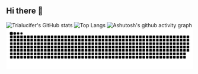 ## Hi there 👋

<!--
**Trialucifer/Trialucifer** is a ✨ _special_ ✨ repository because its `README.md` (this file) appears on your GitHub profile.

Here are some ideas to get you started:

- 🔭 I’m currently working on ...
- 🌱 I’m currently learning ...
- 👯 I’m looking to collaborate on ...
- 🤔 I’m looking for help with ...
- 💬 Ask me about ...
- 📫 How to reach me: ...
- 😄 Pronouns: ...
- ⚡ Fun fact: ...
-->
![Trialucifer's GitHub stats](https://github-readme-stats.vercel.app/api?username=Trialucifer&show_icons=true&theme=radical)
![Top Langs](https://github-readme-stats.vercel.app/api/top-langs/?username=Trialucifer&layout=compact&custom_title=😊%20Used%20Languages&langs_count=8&theme=radical)
![Ashutosh's github activity graph](https://github-readme-activity-graph.vercel.app/graph?username=Trialucifer&area=true&hide_border=true&theme=dracula)
<picture>
  <source media="(prefers-color-scheme: dark)" srcset="https://raw.githubusercontent.com/Trialucifer/Trialucifer/output/github-contribution-grid-snake-dark.svg">
  <source media="(prefers-color-scheme: light)" srcset="https://raw.githubusercontent.com/Trialucifer/Trialucifer/output/github-contribution-grid-snake.svg">
  <img alt="github contribution grid snake animation" src="https://raw.githubusercontent.com/Trialucifer/Trialucifer/output/github-contribution-grid-snake.svg">
</picture>
